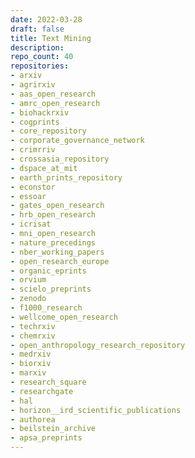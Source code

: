 ```yaml
---
date: 2022-03-28
draft: false
title: Text Mining
description:
repo_count: 40
repositories:
- arxiv
- agrirxiv
- aas_open_research
- amrc_open_research
- biohackrxiv
- cogprints
- core_repository
- corporate_governance_network
- crimrriv
- crossasia_repository
- dspace_at_mit
- earth_prints_repository
- econstor
- essoar
- gates_open_research
- hrb_open_research
- icrisat
- mni_open_research
- nature_precedings
- nber_working_papers
- open_research_europe
- organic_eprints
- orvium
- scielo_preprints
- zenodo
- f1000_research
- wellcome_open_research
- techrxiv
- chemrxiv
- open_anthropology_research_repository
- medrxiv
- biorxiv
- marxiv
- research_square
- researchgate
- hal
- horizon__ird_scientific_publications
- authorea
- beilstein_archive
- apsa_preprints
---
```



